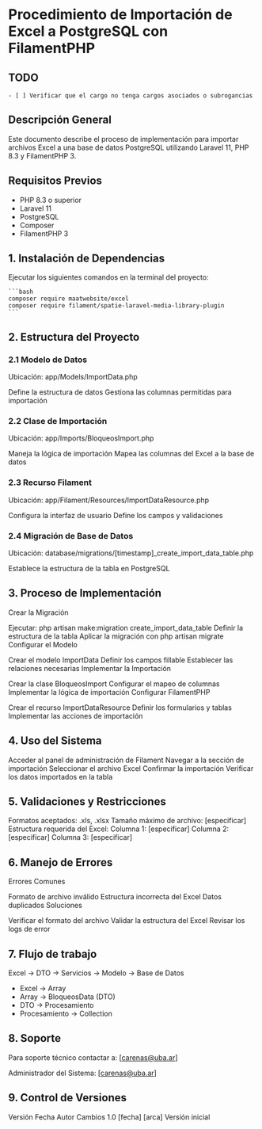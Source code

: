 # Procedimiento de Importación de Excel a PostgreSQL con FilamentPHP

## TODO

    - [ ] Verificar que el cargo no tenga cargos asociados o subrogancias

## Descripción General

Este documento describe el proceso de implementación para importar archivos Excel a una base de datos PostgreSQL utilizando Laravel 11, PHP 8.3 y FilamentPHP 3.

## Requisitos Previos

- PHP 8.3 o superior
- Laravel 11
- PostgreSQL
- Composer
- FilamentPHP 3

## 1. Instalación de Dependencias

Ejecutar los siguientes comandos en la terminal del proyecto:

    ```bash
    composer require maatwebsite/excel
    composer require filament/spatie-laravel-media-library-plugin
    ```

## 2. Estructura del Proyecto

### 2.1 Modelo de Datos

Ubicación: app/Models/ImportData.php

Define la estructura de datos
Gestiona las columnas permitidas para importación

### 2.2 Clase de Importación

Ubicación: app/Imports/BloqueosImport.php

Maneja la lógica de importación
Mapea las columnas del Excel a la base de datos

### 2.3 Recurso Filament

Ubicación: app/Filament/Resources/ImportDataResource.php

Configura la interfaz de usuario
Define los campos y validaciones

### 2.4 Migración de Base de Datos

Ubicación: database/migrations/[timestamp]_create_import_data_table.php

Establece la estructura de la tabla en PostgreSQL

## 3. Proceso de Implementación

Crear la Migración

Ejecutar: php artisan make:migration create_import_data_table
Definir la estructura de la tabla
Aplicar la migración con php artisan migrate
Configurar el Modelo

Crear el modelo ImportData
Definir los campos fillable
Establecer las relaciones necesarias
Implementar la Importación

Crear la clase BloqueosImport
Configurar el mapeo de columnas
Implementar la lógica de importación
Configurar FilamentPHP

Crear el recurso ImportDataResource
Definir los formularios y tablas
Implementar las acciones de importación

## 4. Uso del Sistema

Acceder al panel de administración de Filament
Navegar a la sección de importación
Seleccionar el archivo Excel
Confirmar la importación
Verificar los datos importados en la tabla

## 5. Validaciones y Restricciones

Formatos aceptados: .xls, .xlsx
Tamaño máximo de archivo: [especificar]
Estructura requerida del Excel:
Columna 1: [especificar]
Columna 2: [especificar]
Columna 3: [especificar]

## 6. Manejo de Errores

Errores Comunes

Formato de archivo inválido
Estructura incorrecta del Excel
Datos duplicados
Soluciones

Verificar el formato del archivo
Validar la estructura del Excel
Revisar los logs de error

## 7. Flujo de trabajo

Excel -> DTO -> Servicios -> Modelo -> Base de Datos

- Excel -> Array
- Array -> BloqueosData (DTO)
- DTO -> Procesamiento
- Procesamiento -> Collection

## 8. Soporte

Para soporte técnico contactar a: [carenas@uba.ar]

Administrador del Sistema: [carenas@uba.ar]

## 9. Control de Versiones

Versión Fecha Autor Cambios
1.0 [fecha] [arca] Versión inicial
